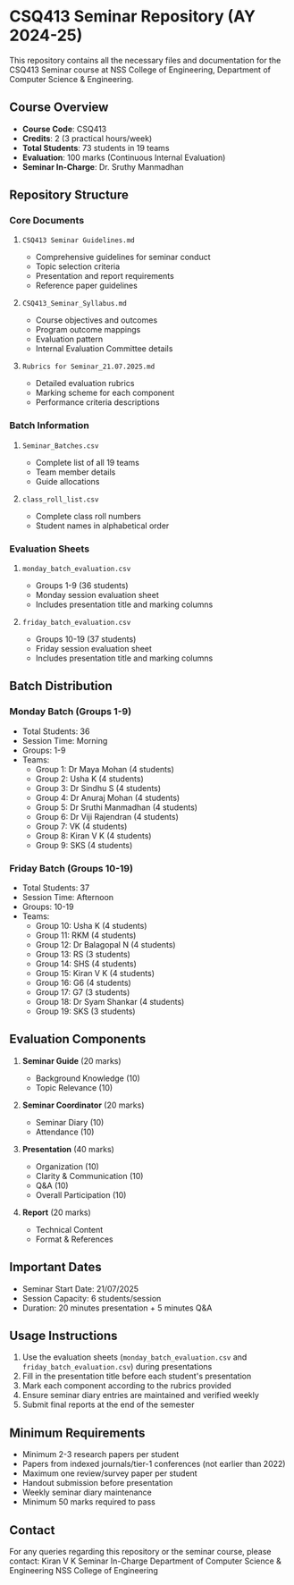 # CSQ413 Seminar Repository (AY 2024-25)

This repository contains all the necessary files and documentation for the CSQ413 Seminar course at NSS College of Engineering, Department of Computer Science & Engineering.

## Course Overview
- **Course Code**: CSQ413
- **Credits**: 2 (3 practical hours/week)
- **Total Students**: 73 students in 19 teams
- **Evaluation**: 100 marks (Continuous Internal Evaluation)
- **Seminar In-Charge**: Dr. Sruthy Manmadhan

## Repository Structure

### Core Documents
1. `CSQ413 Seminar Guidelines.md`
   - Comprehensive guidelines for seminar conduct
   - Topic selection criteria
   - Presentation and report requirements
   - Reference paper guidelines

2. `CSQ413_Seminar_Syllabus.md`
   - Course objectives and outcomes
   - Program outcome mappings
   - Evaluation pattern
   - Internal Evaluation Committee details

3. `Rubrics for Seminar_21.07.2025.md`
   - Detailed evaluation rubrics
   - Marking scheme for each component
   - Performance criteria descriptions

### Batch Information
1. `Seminar_Batches.csv`
   - Complete list of all 19 teams
   - Team member details
   - Guide allocations

2. `class_roll_list.csv`
   - Complete class roll numbers
   - Student names in alphabetical order

### Evaluation Sheets
1. `monday_batch_evaluation.csv`
   - Groups 1-9 (36 students)
   - Monday session evaluation sheet
   - Includes presentation title and marking columns

2. `friday_batch_evaluation.csv`
   - Groups 10-19 (37 students)
   - Friday session evaluation sheet
   - Includes presentation title and marking columns

## Batch Distribution

### Monday Batch (Groups 1-9)
- Total Students: 36
- Session Time: Morning
- Groups: 1-9
- Teams:
  - Group 1: Dr Maya Mohan (4 students)
  - Group 2: Usha K (4 students)
  - Group 3: Dr Sindhu S (4 students)
  - Group 4: Dr Anuraj Mohan (4 students)
  - Group 5: Dr Sruthi Manmadhan (4 students)
  - Group 6: Dr Viji Rajendran (4 students)
  - Group 7: VK (4 students)
  - Group 8: Kiran V K (4 students)
  - Group 9: SKS (4 students)

### Friday Batch (Groups 10-19)
- Total Students: 37
- Session Time: Afternoon
- Groups: 10-19
- Teams:
  - Group 10: Usha K (4 students)
  - Group 11: RKM (4 students)
  - Group 12: Dr Balagopal N (4 students)
  - Group 13: RS (3 students)
  - Group 14: SHS (4 students)
  - Group 15: Kiran V K (4 students)
  - Group 16: G6 (4 students)
  - Group 17: G7 (3 students)
  - Group 18: Dr Syam Shankar (4 students)
  - Group 19: SKS (3 students)

## Evaluation Components
1. **Seminar Guide** (20 marks)
   - Background Knowledge (10)
   - Topic Relevance (10)

2. **Seminar Coordinator** (20 marks)
   - Seminar Diary (10)
   - Attendance (10)

3. **Presentation** (40 marks)
   - Organization (10)
   - Clarity & Communication (10)
   - Q&A (10)
   - Overall Participation (10)

4. **Report** (20 marks)
   - Technical Content
   - Format & References

## Important Dates
- Seminar Start Date: 21/07/2025
- Session Capacity: 6 students/session
- Duration: 20 minutes presentation + 5 minutes Q&A

## Usage Instructions
1. Use the evaluation sheets (`monday_batch_evaluation.csv` and `friday_batch_evaluation.csv`) during presentations
2. Fill in the presentation title before each student's presentation
3. Mark each component according to the rubrics provided
4. Ensure seminar diary entries are maintained and verified weekly
5. Submit final reports at the end of the semester

## Minimum Requirements
- Minimum 2-3 research papers per student
- Papers from indexed journals/tier-1 conferences (not earlier than 2022)
- Maximum one review/survey paper per student
- Handout submission before presentation
- Weekly seminar diary maintenance
- Minimum 50 marks required to pass

## Contact
For any queries regarding this repository or the seminar course, please contact:
Kiran V K
Seminar In-Charge
Department of Computer Science & Engineering
NSS College of Engineering